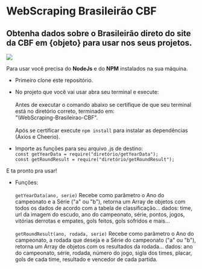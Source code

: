 # WebScraping Brasileirão CBF
## Obtenha dados sobre o Brasileirão direto do site da CBF em {objeto} para usar nos seus projetos.

<img src="https://user-images.githubusercontent.com/109367845/212968375-2cd92c70-52a6-4fcc-b16b-c646865c3e83.png"/>

Para usar você precisa do **NodeJs** e do **NPM** instalados na sua máquina.

- Primeiro clone este repositório.

- No projeto que você vai usar abra seu terminal e execute: <br><br>
Antes de executar o comando abaixo se certifique de que seu terminal está no diretório correto, terminado em:<br>"\WebScraping-Brasileirao-CBF".<br><br>
   Após se certificar execute ```npm install``` para instalar as dependências (Axios e Cheerio).

- Importe as funções para seu arquivo .js de destino: <br>
    ```const getYearData = require("diretório/getYearData");``` <br>
    ```const getRoundResult = require("diretório/getRoundResult");```

E ta pronto pra usar!<br>
- Funções: <br><br>
```getYearData(ano, serie)``` Recebe como parâmetro o Ano do campeonato e a Série ("a" ou "b"), retorna um Array de objetos com todos os dados de acordo com a tabela de classificação... dados: time, url da imagem do escudo, ano do campeonato, série, pontos, jogos, vitórias derrotas e empates, gols feitos, gols sofridos e mais...<br><br>
```getRoundResult(ano, rodada, serie)``` Recebe como parâmetro o Ano do campeonato, a rodada que deseja e a Série do campeonato ("a" ou "b"), retorna um Array de objetos com os resultados da rodada... dados: ano do campeonato, série, rodada, número do jogo, sigla dos times, placar, gols de cada time, resultado e vencedor de cada partida.
